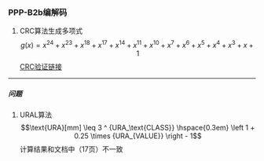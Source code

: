 ### PPP-B2b编解码

1. CRC算法生成多项式 $$g(x) = x^{24} + x^{23} + x^{18} + x^{17} + x^{14} + x^{11} + x^{10} + x^{7} + x^{6} + x^{5} + x^{4} + x^{3} + x + 1$$
[CRC验证链接](http://www.ip33.com/crc.html)

---
##### 问题

1. URAL算法 $$\text{URA}[mm] \leq 3 ^ {URA_\text{CLASS}} \hspace{0.3em} \left 1 + 0.25 \times {URA_{VALUE}} \right - 1$$ 计算结果和文档中（17页）不一致
